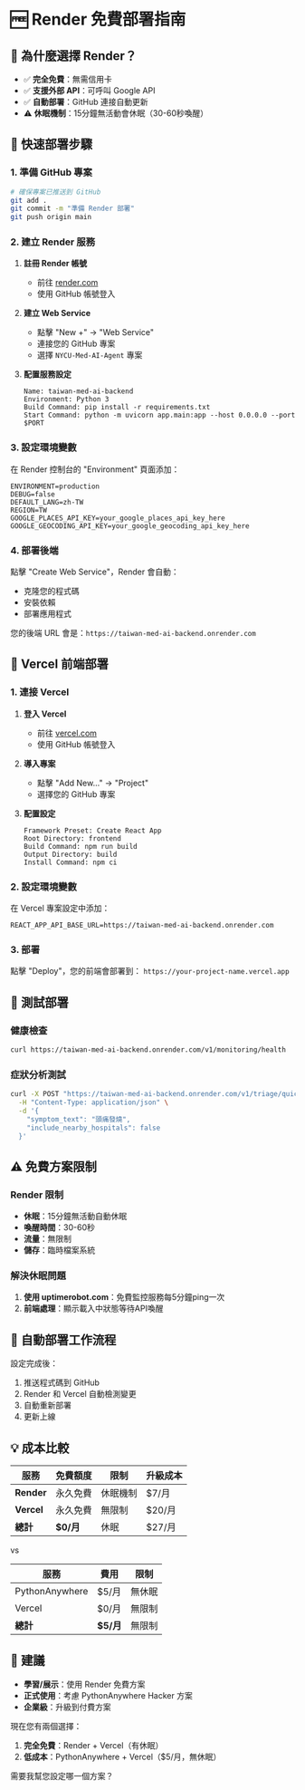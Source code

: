 # 🆓 Render 免費部署指南

## 🌟 為什麼選擇 Render？

- ✅ **完全免費**：無需信用卡
- ✅ **支援外部 API**：可呼叫 Google API
- ✅ **自動部署**：GitHub 連接自動更新
- ⚠️ **休眠機制**：15分鐘無活動會休眠（30-60秒喚醒）

## 🚀 快速部署步驟

### 1. 準備 GitHub 專案
```bash
# 確保專案已推送到 GitHub
git add .
git commit -m "準備 Render 部署"
git push origin main
```

### 2. 建立 Render 服務

1. **註冊 Render 帳號**
   - 前往 [render.com](https://render.com)
   - 使用 GitHub 帳號登入

2. **建立 Web Service**
   - 點擊 "New +" → "Web Service"
   - 連接您的 GitHub 專案
   - 選擇 `NYCU-Med-AI-Agent` 專案

3. **配置服務設定**
   ```
   Name: taiwan-med-ai-backend
   Environment: Python 3
   Build Command: pip install -r requirements.txt
   Start Command: python -m uvicorn app.main:app --host 0.0.0.0 --port $PORT
   ```

### 3. 設定環境變數

在 Render 控制台的 "Environment" 頁面添加：

```
ENVIRONMENT=production
DEBUG=false
DEFAULT_LANG=zh-TW
REGION=TW
GOOGLE_PLACES_API_KEY=your_google_places_api_key_here
GOOGLE_GEOCODING_API_KEY=your_google_geocoding_api_key_here
```

### 4. 部署後端

點擊 "Create Web Service"，Render 會自動：
- 克隆您的程式碼
- 安裝依賴
- 部署應用程式

您的後端 URL 會是：`https://taiwan-med-ai-backend.onrender.com`

## 🎨 Vercel 前端部署

### 1. 連接 Vercel

1. **登入 Vercel**
   - 前往 [vercel.com](https://vercel.com)
   - 使用 GitHub 帳號登入

2. **導入專案**
   - 點擊 "Add New..." → "Project"
   - 選擇您的 GitHub 專案

3. **配置設定**
   ```
   Framework Preset: Create React App
   Root Directory: frontend
   Build Command: npm run build
   Output Directory: build
   Install Command: npm ci
   ```

### 2. 設定環境變數

在 Vercel 專案設定中添加：
```
REACT_APP_API_BASE_URL=https://taiwan-med-ai-backend.onrender.com
```

### 3. 部署

點擊 "Deploy"，您的前端會部署到：
`https://your-project-name.vercel.app`

## 🧪 測試部署

### 健康檢查
```bash
curl https://taiwan-med-ai-backend.onrender.com/v1/monitoring/health
```

### 症狀分析測試
```bash
curl -X POST "https://taiwan-med-ai-backend.onrender.com/v1/triage/quick" \
  -H "Content-Type: application/json" \
  -d '{
    "symptom_text": "頭痛發燒",
    "include_nearby_hospitals": false
  }'
```

## ⚠️ 免費方案限制

### Render 限制
- **休眠**：15分鐘無活動自動休眠
- **喚醒時間**：30-60秒
- **流量**：無限制
- **儲存**：臨時檔案系統

### 解決休眠問題
1. **使用 uptimerobot.com**：免費監控服務每5分鐘ping一次
2. **前端處理**：顯示載入中狀態等待API喚醒

## 🔄 自動部署工作流程

設定完成後：
1. 推送程式碼到 GitHub
2. Render 和 Vercel 自動檢測變更
3. 自動重新部署
4. 更新上線

## 💡 成本比較

| 服務 | 免費額度 | 限制 | 升級成本 |
|------|----------|------|----------|
| **Render** | 永久免費 | 休眠機制 | $7/月 |
| **Vercel** | 永久免費 | 無限制 | $20/月 |
| **總計** | **$0/月** | 休眠 | $27/月 |

vs

| 服務 | 費用 | 限制 |
|------|------|------|
| PythonAnywhere | $5/月 | 無休眠 |
| Vercel | $0/月 | 無限制 |
| **總計** | **$5/月** | 無限制 |

## 🎯 建議

- **學習/展示**：使用 Render 免費方案
- **正式使用**：考慮 PythonAnywhere Hacker 方案
- **企業級**：升級到付費方案

現在您有兩個選擇：
1. **完全免費**：Render + Vercel（有休眠）
2. **低成本**：PythonAnywhere + Vercel（$5/月，無休眠）

需要我幫您設定哪一個方案？